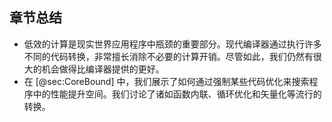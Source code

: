 ## 章节总结 

* 低效的计算是现实世界应用程序中瓶颈的重要部分。现代编译器通过执行许多不同的代码转换，非常擅长消除不必要的计算开销。尽管如此，我们仍然有很大的机会做得比编译器提供的更好。
* 在 [@sec:CoreBound] 中，我们展示了如何通过强制某些代码优化来搜索程序中的性能提升空间。我们讨论了诸如函数内联、循环优化和矢量化等流行的转换。

